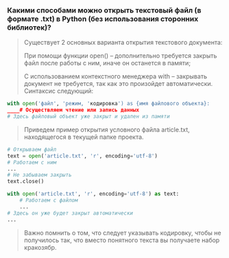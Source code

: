 ### Какими способами можно открыть текстовый файл (в формате .txt) в Python (без использования сторонних библиотек)?

> Существует 2 основных варианта открытия текстового документа:
> 
> При помощи функции open() – дополнительно требуется закрыть файл после работы с ним, иначе он останется в памяти;
> 
> С использованием контекстного менеджера with – закрывать документ не требуется, так как это произойдет автоматически. Синтаксис следующий:

```python
with open('файл', 'режим, 'кодировка') as {имя файлового объекта}:
____# Осуществляем чтение или запись данных
# Здесь файловый объект уже закрыт и удален из памяти
```

> Приведем пример открытия условного файла article.txt, находящегося в текущей папке проекта.

```python
# Открываем файл
text = open('article.txt', 'r', encoding='utf-8')
# Работаем с ним
...
# Не забываем закрыть
text.close()
```

```python
with open('article.txt', 'r', encoding='utf-8') as text:
    # Работаем с файлом
    ...
# Здесь он уже будет закрыт автоматически
...
```

> Важно помнить о том, что следует указывать кодировку, чтобы не получилось так, что вместо понятного текста вы получаете набор кракозябр.
